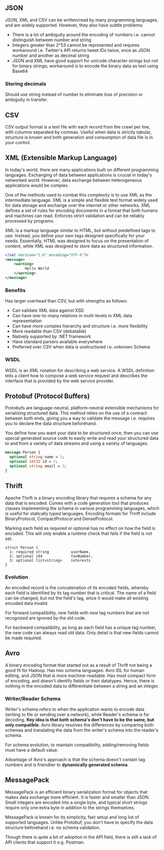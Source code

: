 ## JSON

JSON, XML and CSV can be written/read by many programming languages, and are widely supported. However, they also have subtle problems:

- There is a lot of ambiguity around the encoding of numbers i.e. cannot distinguish between number and string
- Integers greater than 2^53 cannot be represented and requires workaround i.e. Twitter's API returns tweet IDs twice, once as JSON number and another as decimal string
- JSON and XML have good support for unicode character strings but not for binary strings; workaround is to encode the binary data as text using Base64

### Storing decimals

Should use string instead of number to eliminate loss of precision or ambiguity in transfer.

## CSV

CSV output format is a text file with each record from the crawl per line, with columns separated by commas. Useful when data is strictly tabular, structure is known and both generation and consumption of data file is in your control.

## XML (Extensible Markup Language)

In today's world, there are many applications built on different programming languages. Exchanging of data between applications is crucial in today's networked world. However, data exchange between heterogeneous applications would be complex.

One of the methods used to combat this complexity is to use XML as the intermediate language. XML is a simple and flexible text format widely used for data storage and exchange over the internet or other networks. XML defines a set of rules for encoding documents in a format that both humans and machines can read. Enforces strict validation and can be reliably processed by programs.

XML is a markup language similar to HTML, but without predefined tags to use. Instead, you define your own tags designed specifically for your needs. Essentially, HTML was designed to focus on the presentation of content, while XML was designed to store data as structured information.

```xml
<?xml version="1.0" encoding="UTF-8"?>
<message>
    <warning>
         Hello World
    </warning>
</message>
```

### Benefits

Has larger overhead than CSV, but with strengths as follows:

- Can validate XML data against XSD
- Can have one-to-many relations in multi-levels in XML data representation
- Can have more complex hierarchy and structure i.e. more flexibility
- More readable than CSV (debatable)
- Natively supported by .NET framework
- Have standard parsers available everywhere
- Preferred over CSV when data is unstructured i.e. unknown Schema

### WSDL

WSDL is an XML notation for describing a web service. A WSDL definition tells a client how to compose a web service request and describes the interface that is provided by the web service provider.

## Protobuf (Protocol Buffers)

Protobufs are language-neutral, platform-neutral extensible mechanisms for serializing structured data. This method relies on the use of a contract between both ends, giving you a way to validate the message i.e. requires you to declare the data structure beforehand.

You define how you want your data to be structured once, then you can use special generated source code to easily write and read your structured data to and from a variety of data streams and using a variety of languages.

```proto
message Person {
  optional string name = 1;
  optional int32 id = 2;
  optional string email = 3;
}
```

## Thrift

Apache Thrift is a binary encoding library that requires a schema for any data that is encoded. Comes with a code generation tool that produces classes implementing the schema in various programming languages, which is useful for statically typed languages. Encoding formats for Thrift include BinaryProtocol, CompactProtocol and DenseProtocol.

Marking each field as required or optional has no effect on how the field is encoded. This will only enable a runtime check that fails if the field is not set.

```thrift
struct Person {
  1: required string          userName,
  2: optional i64             favNumber,
  3: optional list<string>    interests
}
```

### Evolution

An encoded record is the concatenation of its encoded fields, whereby each field is identified by its tag number that is critical. The name of a field can be changed, but not the field's tag, since it would make all existing encoded data invalid.

For forward compatibility, new fields with new tag numbers that are not recognized are ignored by the old code.

For backward compatibility, as long as each field has a unique tag number, the new code can always read old data. Only detail is that new fields cannot be made required.

## Avro

A binary encoding format that started out as a result of Thrift not being a good fit for Hadoop. Has two schema languages: Avro IDL for human editing, and JSON that is more machine-readable. Has most compact form of encoding, and doesn't identify fields or their datatypes. Hence, there is nothing in the encoded data to differentiate between a string and an integer.

### Writer/Reader Schema

Writer's schema refers to when the application wants to encode data (writing to file or sending over a network), while Reader's schema is for decoding. **Key idea is that both schema's don't have to be the same, but only compatible**. Avro library resolves the differences by comparing both schemas and translating the data from the writer's schema into the reader's schema.

For schema evolution, to maintain compatibility, adding/removing fields must have a default value.

Advantage of Avro's approach is that the schema doesn't contain tag numbers and is friendlier to **dynamically generated schema**.

## MessagePack

MessagePack is an efficient binary serialization format for objects that makes data exchange more efficient. It is faster and smaller than JSON. Small integers are encoded into a single byte, and typical short strings require only one extra byte in addition to the strings themselves.

MessagePack is known for its simplicity, fast setup and long list of supported languages. Unlike Protobuf, you don't have to specify the data structure beforehand i.e. no schema validation.

Though there is quite a bit of adoption in the API field, there is still a lack of API clients that support it e.g. Postman.

